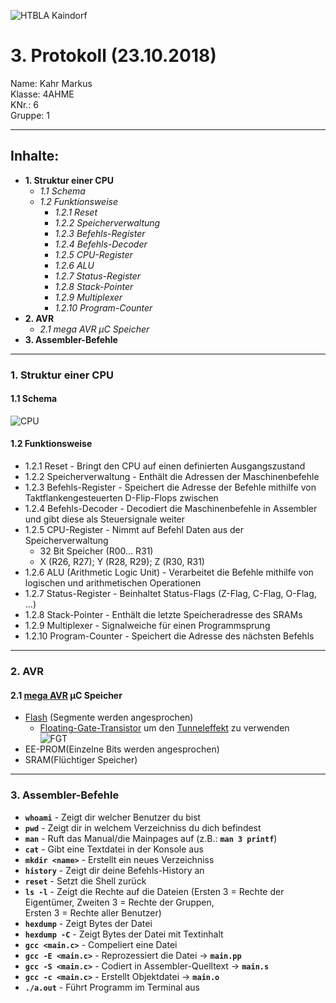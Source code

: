 ![HTBLA Kaindorf](https://upload.wikimedia.org/wikipedia/commons/thumb/3/30/HTL_Kaindorf_Logo.svg/1200px-HTL_Kaindorf_Logo.svg.png)
# 3. Protokoll (23.10.2018)
Name: Kahr Markus  
Klasse: 4AHME  
KNr.: 6  
Gruppe: 1  
___

## Inhalte:  

* **1. Struktur einer CPU**  
  * *1.1 Schema*
  * *1.2 Funktionsweise*
    * *1.2.1 Reset*
    * *1.2.2 Speicherverwaltung*
    * *1.2.3 Befehls-Register*
    * *1.2.4 Befehls-Decoder*
    * *1.2.5 CPU-Register*
    * *1.2.6 ALU*
    * *1.2.7 Status-Register*
    * *1.2.8 Stack-Pointer*
    * *1.2.9 Multiplexer*
    * *1.2.10 Program-Counter*
* **2. AVR**
   * *2.1 mega AVR μC Speicher*  
* **3. Assembler-Befehle**

 
 ___
  
### 1. Struktur einer CPU

#### 1.1 Schema
  
![CPU](https://user-images.githubusercontent.com/43982802/47662783-e7319400-db9b-11e8-9ebd-884aff99a37d.PNG)  


#### 1.2 Funktionsweise

* 1.2.1 Reset - Bringt den CPU auf einen definierten Ausgangszustand
* 1.2.2 Speicherverwaltung - Enthält die Adressen der Maschinenbefehle  
* 1.2.3 Befehls-Register - Speichert die Adresse der Befehle mithilfe von Taktflankengesteuerten D-Flip-Flops zwischen  
* 1.2.4 Befehls-Decoder - Decodiert die Maschinenbefehle in Assembler und gibt diese als Steuersignale weiter  
* 1.2.5 CPU-Register - Nimmt auf Befehl Daten aus der Speicherverwaltung  
  * 32 Bit Speicher (R00... R31)  
  * X (R26, R27); Y (R28, R29); Z (R30, R31)  
* 1.2.6 ALU (Arithmetic Logic Unit) - Verarbeitet die Befehle mithilfe von logischen und arithmetischen Operationen  
* 1.2.7 Status-Register - Beinhaltet Status-Flags (Z-Flag, C-Flag, O-Flag, ...)  
* 1.2.8 Stack-Pointer - Enthält die letzte Speicheradresse des SRAMs  
* 1.2.9 Multiplexer - Signalweiche für einen Programmsprung  
* 1.2.10 Program-Counter - Speichert die Adresse des nächsten Befehls
___

### 2. AVR

#### 2.1 [mega AVR] μC Speicher

* [Flash] (Segmente werden angesprochen)
  * [Floating-Gate-Transistor] um den [Tunneleffekt] zu verwenden  
  ![FGT](https://upload.wikimedia.org/wikipedia/commons/thumb/a/a9/FGMOS_Symbol.svg/330px-FGMOS_Symbol.svg.png)
*  EE-PROM(Einzelne Bits werden angesprochen)
*  SRAM(Flüchtiger Speicher)
___

### 3. Assembler-Befehle


* **```whoami```** - Zeigt dir welcher Benutzer du bist
* **```pwd```** - Zeigt dir in welchem Verzeichniss du dich befindest
* **```man```** - Ruft das Manual/die Mainpages auf (z.B.: **```man 3 printf```**)
* **```cat```** - Gibt eine Textdatei in der Konsole aus
* **```mkdir <name>```** - Erstellt ein neues Verzeichniss
* **```history```** - Zeigt dir deine Befehls-History an  
* **```reset```** - Setzt die Shell zurück
* **```ls -l```** - Zeigt die Rechte auf die Dateien (Ersten 3 = Rechte der Eigentümer, Zweiten 3 = Rechte der Gruppen,  
Ersten 3 = Rechte aller Benutzer)  
* **```hexdump```** - Zeigt Bytes der Datei  
* **```hexdump -C```** - Zeigt Bytes der Datei mit Textinhalt  
* **```gcc <main.c>```** - Compeliert eine Datei  
* **```gcc -E <main.c>```** - Reprozessiert die Datei -> **```main.pp```**  
* **```gcc -S <main.c>```** - Codiert in Assembler-Quelltext -> **```main.s```**
* **```gcc -c <main.c>```** - Erstellt Objektdatei -> **```main.o```**
* **```./a.out```** - Führt Programm im Terminal aus  


[AVR]: https://de.wikipedia.org/wiki/Microchip_AVR#cite_note-ATmega640-3
[Tunneleffekt]: https://de.wikipedia.org/wiki/Tunneleffekt#Flash-Speicher
[Floating-Gate-Transistor]: https://de.wikipedia.org/wiki/Floating-Gate-Transistor
[Flash]: https://de.wikipedia.org/wiki/Flash-Speicher
[EE-PROM]: https://de.wikipedia.org/wiki/Electrically_Erasable_Programmable_Read-Only_Memory
[SRAM]: https://de.wikipedia.org/wiki/Static_random-access_memory
[mega Avr]: https://en.wikichip.org/wiki/MegaAVR
